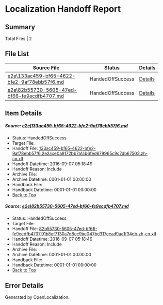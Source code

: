 # <a name='report-top'></a> Localization Handoff Report

## Summary
 Total Files | 2

## File List
 Source File | Status | Details 
 ----------- | ------ | ------- 
 [e2e\133ac459-bf65-4622-bfe2-9af78ebb57f6.md](https://github.com/OpenLocalizationTestOrg/ol-test0/blob/3b9476cbc0ffb74858e1b97004e45360217de760/e2e/133ac459-bf65-4622-bfe2-9af78ebb57f6.md) | HandedOffSuccess | [Details](#e930db6c9391ff4041dfe2c4f27ed120e11bb06e1)
 [e2e\82b55730-5605-47ed-bf66-fe9ecdfb4707.md](https://github.com/OpenLocalizationTestOrg/ol-test0/blob/3b9476cbc0ffb74858e1b97004e45360217de760/e2e/82b55730-5605-47ed-bf66-fe9ecdfb4707.md) | HandedOffSuccess | [Details](#4e5f9934514b57193696b675814fe6ae8a8ca0612)

## Item Details
##### <a name='e930db6c9391ff4041dfe2c4f27ed120e11bb06e1'></a> Source: [e2e\133ac459-bf65-4622-bfe2-9af78ebb57f6.md](https://github.com/OpenLocalizationTestOrg/ol-test0/blob/3b9476cbc0ffb74858e1b97004e45360217de760/e2e/133ac459-bf65-4622-bfe2-9af78ebb57f6.md)
* Status: HandedOffSuccess
* Target File: 
* Handoff File: [133ac459-bf65-4622-bfe2-9af78ebb57f6.2e2ace0a9172bb7a1ab6fed679965c9c7db67503.zh-cn.xlf](https://github.com/OpenLocalizationTestOrg/ol-test0-handoff/blob/6945a6dcfd34ede94a9f638d71774a1f64c29bd9/ol-handoff/OpenLocalizationTestOrg/ol-test0-zhcn/ci/ht/133ac459-bf65-4622-bfe2-9af78ebb57f6.2e2ace0a9172bb7a1ab6fed679965c9c7db67503.zh-cn.xlf)
* Handoff Datetime: 2016-09-07 05:18:49
* Handoff Reason: Include
* Archive File: 
* Archive Datetime: 0001-01-01 00:00:00
* Handback File: 
* Handback Datetime: 0001-01-01 00:00:00
* [Back to Top](#report-top)

##### <a name='4e5f9934514b57193696b675814fe6ae8a8ca0612'></a> Source: [e2e\82b55730-5605-47ed-bf66-fe9ecdfb4707.md](https://github.com/OpenLocalizationTestOrg/ol-test0/blob/3b9476cbc0ffb74858e1b97004e45360217de760/e2e/82b55730-5605-47ed-bf66-fe9ecdfb4707.md)
* Status: HandedOffSuccess
* Target File: 
* Handoff File: [82b55730-5605-47ed-bf66-fe9ecdfb4707.91b8ef7130a7d8cc9be047bd317ccad9aa1f34db.zh-cn.xlf](https://github.com/OpenLocalizationTestOrg/ol-test0-handoff/blob/6945a6dcfd34ede94a9f638d71774a1f64c29bd9/ol-handoff/OpenLocalizationTestOrg/ol-test0-zhcn/ci/ht/82b55730-5605-47ed-bf66-fe9ecdfb4707.91b8ef7130a7d8cc9be047bd317ccad9aa1f34db.zh-cn.xlf)
* Handoff Datetime: 2016-09-07 05:18:49
* Handoff Reason: Include
* Archive File: 
* Archive Datetime: 0001-01-01 00:00:00
* Handback File: 
* Handback Datetime: 0001-01-01 00:00:00
* [Back to Top](#report-top)


## Error Details

Generated by OpenLocalization.
